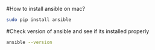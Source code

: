 #How to install ansible on mac?
```bash
sudo pip install ansible
```

#Check version of ansible and see if its installed properly

```bash
ansible --version
```
